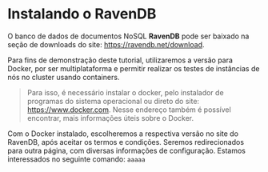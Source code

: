 # Instalando o RavenDB

O banco de dados de documentos NoSQL **RavenDB** pode ser baixado na seção de downloads do site: https://ravendb.net/download.

Para fins de demonstração deste tutorial, utilizaremos a versão para Docker, por ser multiplataforma e permitir realizar os testes de instâncias de nós no cluster usando containers.

>Para isso, é necessário instalar o docker, pelo instalador de programas do sistema operacional ou direto do site: https://www.docker.com. Nesse endereço também é possível encontrar, mais informações úteis sobre o Docker.

Com o Docker instalado, escolheremos a respectiva versão no site do RavenDB, após aceitar os termos e condições. Seremos redirecionados para outra página, com diversas informações de configuração.
Estamos interessados no seguinte comando:
`aaaaa`

<!--stackedit_data:
eyJoaXN0b3J5IjpbLTExMDg5MTMwMDAsLTI3MTU5MTEyMSwtMj
AwNjg3ODcwLDcyNjY4ODc3MiwzNjQ5MTM5MDMsMTU4MTc1Nzk4
MiwxMDYzMzU4ODc5LDkwMjE5MjAzNV19
-->